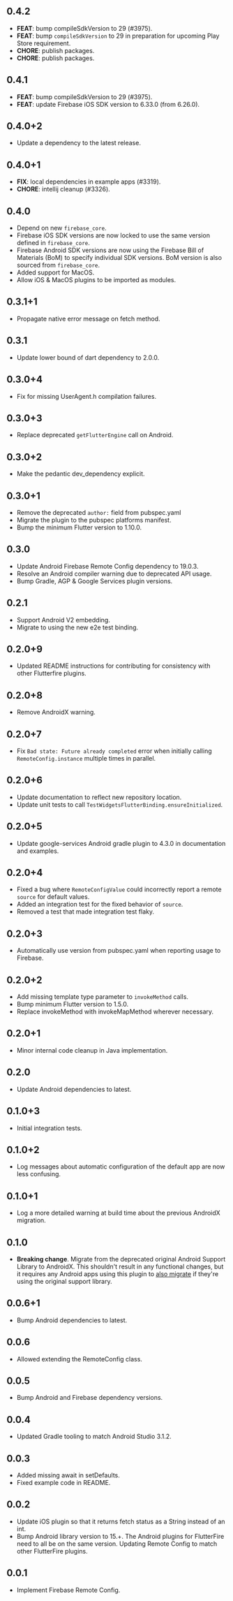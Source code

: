 ## 0.4.2

 - **FEAT**: bump compileSdkVersion to 29 (#3975).
 - **FEAT**: bump `compileSdkVersion` to 29 in preparation for upcoming Play Store requirement.
 - **CHORE**: publish packages.
 - **CHORE**: publish packages.

## 0.4.1

 - **FEAT**: bump compileSdkVersion to 29 (#3975).
 - **FEAT**: update Firebase iOS SDK version to 6.33.0 (from 6.26.0).

## 0.4.0+2

 - Update a dependency to the latest release.

## 0.4.0+1

 - **FIX**: local dependencies in example apps (#3319).
 - **CHORE**: intellij cleanup (#3326).

## 0.4.0

* Depend on new `firebase_core`.
* Firebase iOS SDK versions are now locked to use the same version defined in
  `firebase_core`.
* Firebase Android SDK versions are now using the Firebase Bill of Materials (BoM)
  to specify individual SDK versions. BoM version is also sourced from
  `firebase_core`.
* Added support for MacOS.
* Allow iOS & MacOS plugins to be imported as modules.


## 0.3.1+1

* Propagate native error message on fetch method.

## 0.3.1

* Update lower bound of dart dependency to 2.0.0.

## 0.3.0+4

* Fix for missing UserAgent.h compilation failures.

## 0.3.0+3

* Replace deprecated `getFlutterEngine` call on Android.

## 0.3.0+2

* Make the pedantic dev_dependency explicit.

## 0.3.0+1

* Remove the deprecated `author:` field from pubspec.yaml
* Migrate the plugin to the pubspec platforms manifest.
* Bump the minimum Flutter version to 1.10.0.

## 0.3.0

* Update Android Firebase Remote Config dependency to 19.0.3.
* Resolve an Android compiler warning due to deprecated API usage.
* Bump Gradle, AGP & Google Services plugin versions.

## 0.2.1

* Support Android V2 embedding.
* Migrate to using the new e2e test binding.

## 0.2.0+9

* Updated README instructions for contributing for consistency with other Flutterfire plugins.

## 0.2.0+8

* Remove AndroidX warning.

## 0.2.0+7

* Fix `Bad state: Future already completed` error when initially
  calling `RemoteConfig.instance` multiple times in parallel.

## 0.2.0+6

* Update documentation to reflect new repository location.
* Update unit tests to call `TestWidgetsFlutterBinding.ensureInitialized`.

## 0.2.0+5

* Update google-services Android gradle plugin to 4.3.0 in documentation and examples.

## 0.2.0+4

* Fixed a bug where `RemoteConfigValue` could incorrectly report a remote `source` for default values.
* Added an integration test for the fixed behavior of `source`.
* Removed a test that made integration test flaky.

## 0.2.0+3

* Automatically use version from pubspec.yaml when reporting usage to Firebase.

## 0.2.0+2

* Add missing template type parameter to `invokeMethod` calls.
* Bump minimum Flutter version to 1.5.0.
* Replace invokeMethod with invokeMapMethod wherever necessary.

## 0.2.0+1

* Minor internal code cleanup in Java implementation.

## 0.2.0

* Update Android dependencies to latest.

## 0.1.0+3

* Initial integration tests.

## 0.1.0+2

* Log messages about automatic configuration of the default app are now less confusing.

## 0.1.0+1

* Log a more detailed warning at build time about the previous AndroidX
  migration.

## 0.1.0

* **Breaking change**. Migrate from the deprecated original Android Support
  Library to AndroidX. This shouldn't result in any functional changes, but it
  requires any Android apps using this plugin to [also
  migrate](https://developer.android.com/jetpack/androidx/migrate) if they're
  using the original support library.

## 0.0.6+1

* Bump Android dependencies to latest.

## 0.0.6

* Allowed extending the RemoteConfig class.

## 0.0.5

* Bump Android and Firebase dependency versions.

## 0.0.4

* Updated Gradle tooling to match Android Studio 3.1.2.

## 0.0.3

* Added missing await in setDefaults.
* Fixed example code in README.

## 0.0.2

* Update iOS plugin so that it returns fetch status
  as a String instead of an int.
* Bump Android library version to 15.+. The Android plugins for
  FlutterFire need to all be on the same version. Updating
  Remote Config to match other FlutterFire plugins.

## 0.0.1

* Implement Firebase Remote Config.
